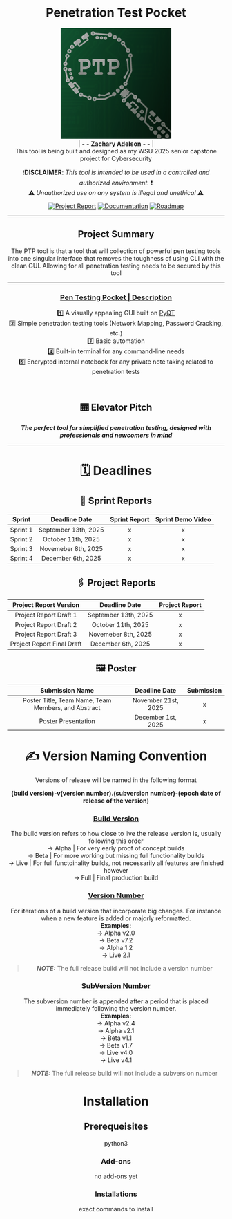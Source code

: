 <div align="center">

# Penetration Test Pocket
<a><picture>
<img alt="PTP logo" src="https://github.com/zachA214/Adelson_Senior_Capstone/blob/main/src/imgs/PTPLogo.png" width="256px">
</picture></a> <br>
| - - **Zachary Adelson** - - | <br>
This tool is being built and designed as my WSU 2025 senior capstone project for Cybersecurity

 ❗**DISCLAIMER**: *This tool is intended to be used in a controlled and authorized environment.* ❗ <br> ⚠️ *Unauthorized use on any system is illegal and unethical* ⚠️

<!--- Project report will always link to the latest project report, other project reports will be stored in the github as well for tracking purposes --->
[![Project Report](https://img.shields.io/badge/Project_Report-red?style=plastic&logo=codementor&logoColor=white)](https://health.clevelandclinic.org/how-to-be-patient) 
[![Documentation](https://img.shields.io/badge/Documentation-grey?style=plastic&logo=gitbook&logoColor=white)](https://health.clevelandclinic.org/how-to-be-patient)
[![Roadmap](https://img.shields.io/badge/Roadmap-blue?style=plastic&logo=openstreetmap&logoColor=white)](https://github.com/users/zachA214/projects/3) 

</div>

-----
<div align="center">

## Project Summary
The PTP tool is that a tool that will collection of powerful pen testing tools into one singular interface that removes the toughness of using CLI with the clean GUI. Allowing for all penetration testing needs to be secured by this tool

--- 

### <ins> Pen Testing Pocket | Description </ins>
1️⃣ A visually appealing GUI built on [PyQT](https://wiki.python.org/moin/PyQt) <br>
2️⃣ Simple penetration testing tools (Network Mapping, Password Cracking, etc.) <br>
3️⃣ Basic automation <br>
4️⃣ Built-in terminal for any command-line needs <br>
5️⃣ Encrypted internal notebook for any private note taking related to penetration tests <br>

<br>

## 🛗 Elevator Pitch 

<strong>*The perfect tool for simplified penetration testing, designed with professionals and newcomers in mind*</strong>

---

# 🗓️ Deadlines

## 🏃 Sprint Reports

| Sprint | Deadline Date | Sprint Report | Sprint Demo Video |
| :---: | :---: | :--: | :--: |
| Sprint 1 | September 13th, 2025 | x | x |
| Sprint 2 | October 11th, 2025 | x | x |
| Sprint 3 | Novemeber 8th, 2025 | x | x |
| Sprint 4 | December 6th, 2025 | x | x |

## 🖇️ Project Reports

| Project Report Version | Deadline Date | Project Report | 
| :---: | :---: | :--: | 
| Project Report Draft 1 | September 13th, 2025 | x | 
| Project Report Draft 2 | October 11th, 2025 | x | 
| Project Report Draft 3 | Novemeber 8th, 2025 | x |
| Project Report Final Draft | December 6th, 2025 | x |

## 🖼️ Poster

| Submission Name | Deadline Date | Submission | 
| :---: | :---: | :--: |
| Poster Title, Team Name, Team Members, and Abstract | November 21st, 2025 | x |
| Poster Presentation | December 1st, 2025 | x | 

# ✍️ Version Naming Convention
Versions of release will be named in the following format

<strong>(build version)-v(version number).(subversion number)-(epoch date of release of the version)</strong>

### <ins>Build Version</ins>
The build version refers to how close to live the release version is, usually following this order <br>
-> Alpha | For very early proof of concept builds <br>
-> Beta | For more working but missing full functionality builds <br>
-> Live | For full functoinality builds, not necessarily all features are finished however <br>
-> Full | Final production build <br>

### <ins>Version Number</ins>
For iterations of a build version that incorporate big changes. For instance when a new feature is added or majorly reformatted. <br>
<strong>Examples:</strong> <br>
-> Alpha v2.0 <br>
-> Beta v7.2 <br>
-> Alpha 1.2 <br>
-> Live 2.1 <br>
> **_NOTE:_**  The full release build will not include a version number

### <ins>SubVersion Number</ins>
The subversion number is appended after a period that is placed immediately following the version number. <br>
<strong>Examples:</strong> <br>
-> Alpha v2.4 <br>
-> Alpha v2.1 <br>
-> Beta v1.1 <br>
-> Beta v1.7 <br>
-> Live v4.0 <br>
-> Live v4.1 <br>
> **_NOTE:_**  The full release build will not include a subversion number

# Installation

## Prerequeisites

python3

### Add-ons

no add-ons yet

### Installations 

exact commands to install

</div>
